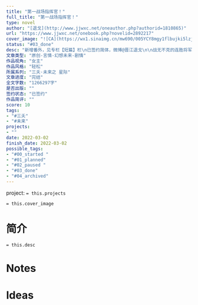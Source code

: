 ```yaml
---
title: "第一战场指挥官！"
full_title: "第一战场指挥官！"
type: novel
author: "[退戈](http://www.jjwxc.net/oneauthor.php?authorid=1810865)"
url: "https://www.jjwxc.net/onebook.php?novelid=2892217"
cover_image: "![CA](https://wx1.sinaimg.cn/mw690/005YCY8mgy1flbujki5lzj30dw0kuwfc.jpg)"
status: "#03_done"
desc: "新增番外，见专栏【短篇】栏\n已签约简体，微博@晋江退戈\n\n战无不克的连胜将军，一朝穿越到联盟大学军事指挥系。\n在全真模拟的系统里，成为一名光荣的——小兵。\n\n指挥：小兵，快去贡献一个人头！\n先锋：小兵，快拦住他们，我先跑！\n大将：小兵，和他们同归于尽！头可断物资不可散！\n\n小兵连胜：妈蛋，都是一群什么玩意儿？\n老子单手拆战旗千里走单骑有没有？\n\n零级新手小兵连胜：“我已经砍了你一刀，请你配合我倒下。”\n满级神装敌方将领：“……”"
文章类型: "原创-言情-幻想未来-剧情"
作品视角: "女主"
作品风格: "轻松"
所属系列: "三夭·未来之 星际"
文章进度: "完结"
全文字数: "1266297字"
是否出版: ""
签约状态: "已签约"
作品简评: ""
score: 10
tags:
- "#三夭"
- "#未来"
projects:
- ""
date: 2022-03-02
finish_date: 2022-03-02
possible_tags: 
- "#00_started "
- "#01_planned"
- "#02_paused "
- "#03_done" 
- "#04_archived"
---
```


project: `= this.projects`

`= this.cover_image`

# 简介
`= this.desc`

# Notes

# Ideas

